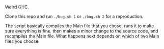 Weird GHC.

Clone this repo and run `./bug.sh 1` or `./bug.sh 2` for a reproduction.

The script basically compiles the Main file that you chose, runs it
to make sure everything is fine, then makes a minor change to the
source code, and recompiles the Main file. What happens next depends
on which of two Main files you choose.
